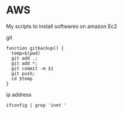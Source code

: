 # AWS 
My scripts to install softwares on amazon Ec2 


git 

```
function gitbackup() {
  temp=$(pwd)
  git add .;
  git add *;
  git commit -m $1
  git push;
  cd $temp
}
```
ip address
```
ifconfig | grep 'inet '
```
